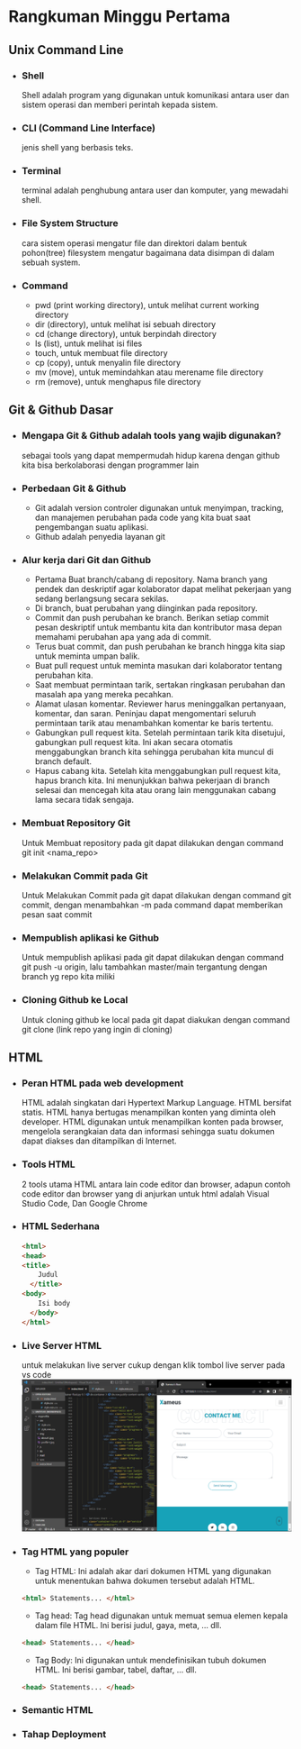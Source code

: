 # **Rangkuman Minggu Pertama**
## Unix Command Line
- ### Shell
  Shell adalah program yang digunakan untuk komunikasi antara user dan sistem operasi dan memberi perintah kepada sistem.
- ### CLI (Command Line Interface)
  jenis shell yang berbasis teks.
- ### Terminal
  terminal adalah penghubung antara user dan komputer, yang mewadahi shell.
- ### File System Structure
  cara sistem operasi mengatur file dan direktori dalam bentuk pohon(tree) filesystem mengatur bagaimana data disimpan di dalam sebuah system.
- ### Command
  - pwd (print working directory), untuk melihat current working directory
  - dir (directory), untuk melihat isi sebuah directory
  - cd (change directory), untuk berpindah directory
  - ls (list), untuk melihat isi files
  - touch, untuk membuat file directory
  - cp (copy), untuk menyalin file directory
  - mv (move), untuk memindahkan atau merename file directory
  - rm (remove), untuk menghapus file directory
  
## Git & Github Dasar
- ### Mengapa Git & Github adalah tools yang wajib digunakan?
  sebagai tools yang dapat mempermudah hidup karena dengan github kita bisa berkolaborasi dengan programmer lain
- ### Perbedaan Git & Github
  - Git adalah version controler digunakan untuk menyimpan, tracking, dan manajemen perubahan pada code yang kita buat saat pengembangan suatu aplikasi.
  - Github adalah penyedia layanan git
- ### Alur kerja dari Git dan Github
  - Pertama Buat branch/cabang di repository. Nama branch yang pendek dan deskriptif agar kolaborator dapat melihat pekerjaan yang sedang berlangsung secara sekilas.
  - Di branch, buat perubahan yang diinginkan pada repository.
  - Commit dan push perubahan ke branch. Berikan setiap commit pesan deskriptif untuk membantu kita dan kontributor masa depan memahami perubahan apa yang ada di commit.
  - Terus buat commit, dan push perubahan ke branch hingga kita siap untuk meminta umpan balik.
  - Buat pull request untuk meminta masukan dari kolaborator tentang perubahan kita.
  - Saat membuat permintaan tarik, sertakan ringkasan perubahan dan masalah apa yang mereka pecahkan.
  - Alamat ulasan komentar. Reviewer harus meninggalkan pertanyaan, komentar, dan saran. Peninjau dapat mengomentari seluruh permintaan tarik atau menambahkan komentar ke baris tertentu.
  - Gabungkan pull request kita. Setelah permintaan tarik kita disetujui, gabungkan pull request kita. Ini akan secara otomatis menggabungkan branch kita sehingga perubahan kita muncul di branch default.
  - Hapus cabang kita. Setelah kita menggabungkan pull request kita, hapus branch kita. Ini menunjukkan bahwa pekerjaan di branch selesai dan mencegah kita atau orang lain menggunakan cabang lama secara tidak sengaja.
- ### Membuat Repository Git
  Untuk Membuat repository pada git dapat dilakukan dengan command git init <nama_repo>
- ### Melakukan Commit pada Git
  Untuk Melakukan Commit pada git dapat dilakukan dengan command git commit, dengan menambahkan -m pada command dapat memberikan pesan saat commit
- ### Mempublish aplikasi ke Github
  Untuk mempublish aplikasi pada git dapat dilakukan dengan command git push -u origin, lalu tambahkan master/main tergantung dengan branch yg repo kita miliki
- ### Cloning Github ke Local
  Untuk cloning github ke local pada git dapat diakukan dengan command git clone (link repo yang ingin di cloning)

## HTML
- ### Peran HTML pada web development
  HTML adalah singkatan dari Hypertext Markup Language. HTML bersifat statis. HTML hanya bertugas menampilkan konten yang diminta oleh developer. HTML digunakan untuk menampilkan konten pada browser, mengelola serangkaian data dan informasi sehingga suatu dokumen dapat diakses dan ditampilkan di Internet.
- ### Tools HTML
  2 tools utama HTML antara lain code editor dan browser, adapun contoh code editor dan browser yang di anjurkan untuk html adalah Visual Studio Code, Dan Google Chrome
- ### HTML Sederhana
  ```html
  <html>
  <head>
  <title>
      Judul
    </title>
  <body>
      Isi body
    </body>
  </html>
  ```
- ### Live Server HTML
  untuk melakukan live server cukup dengan klik tombol live server pada vs code
  ![](img/live-server.png)
- ### Tag HTML yang populer
  - Tag HTML: Ini adalah akar dari dokumen HTML yang digunakan untuk menentukan bahwa dokumen tersebut adalah HTML.
  ```html
  <html> Statements... </html>
  ```
  - Tag head: Tag head digunakan untuk memuat semua elemen kepala dalam file HTML. Ini berisi judul, gaya, meta, ... dll.
  ```html
  <head> Statements... </head>
  ```
  - Tag Body: Ini digunakan untuk mendefinisikan tubuh dokumen HTML. Ini berisi gambar, tabel, daftar, ... dll.
   ```html
  <head> Statements... </head>
  ```
- ### Semantic HTML
- ### Tahap Deployment
